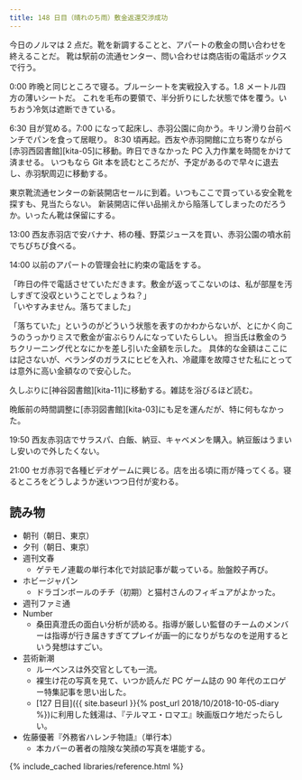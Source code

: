 ```yaml
---
title: 148 日目（晴れのち雨）敷金返還交渉成功
---
```


今日のノルマは 2 点だ。靴を新調することと、アパートの敷金の問い合わせを終えることだ。
靴は駅前の流通センター、問い合わせは商店街の電話ボックスで行う。

0:00 昨晩と同じところで寝る。ブルーシートを実戦投入する。1.8 メートル四方の薄いシートだ。
これを毛布の要領で、半分折りにした状態で体を覆う。いちおう冷気は遮断できている。

6:30 目が覚める。7:00 になって起床し、赤羽公園に向かう。キリン滑り台前ベンチでパンを食って居眠り。
8:30 頃再起。西友や赤羽開館に立ち寄りながら[赤羽西図書館][kita-05]に移動。昨日できなかった PC 入力作業を時間をかけて済ませる。
いつもなら Git 本を読むところだが、予定があるので早々に退去し、赤羽駅周辺に移動する。

東京靴流通センターの新装開店セールに到着。いつもここで買っている安全靴を探すも、見当たらない。
新装開店に伴い品揃えから陥落してしまったのだろうか。いったん靴は保留にする。

13:00 西友赤羽店で安バナナ、柿の種、野菜ジュースを買い、赤羽公園の噴水前でちびちび食べる。

14:00 以前のアパートの管理会社に約束の電話をする。

「昨日の件で電話させていただきます。敷金が返ってこないのは、私が部屋を汚しすぎて没収ということでしょうね？」  
「いやすみません。落ちてました」

「落ちていた」というのがどういう状態を表すのかわからないが、とにかく向こうのうっかりミスで敷金が宙ぶらりんになっていたらしい。
担当氏は敷金のうちクリーニング代となにかを差し引いた金額を示した。
具体的な金額はここには記さないが、ベランダのガラスにヒビを入れ、冷蔵庫を故障させた私にとっては意外に高い金額なので安心した。

久しぶりに[神谷図書館][kita-11]に移動する。雑誌を浴びるほど読む。

晩飯前の時間調整に[赤羽図書館][kita-03]にも足を運んだが、特に何もなかった。

19:50 西友赤羽店でサラスパ、白飯、納豆、キャベメンを購入。納豆飯はうまいし安いので外したくない。

21:00 セガ赤羽で各種ビデオゲームに興じる。店を出る頃に雨が降ってくる。寝るところをどうしようか迷いつつ日付が変わる。

## 読み物

* 朝刊（朝日、東京）
* 夕刊（朝日、東京）
* 週刊文春
  * ゲテモノ連載の単行本化で対談記事が載っている。胎盤餃子再び。
* ホビージャパン
  * ドラゴンボールのチチ（初期）と猫村さんのフィギュアがよかった。
* 週刊ファミ通
* Number
  * 桑田真澄氏の面白い分析が読める。指導が厳しい監督のチームのメンバーは指導が行き届きすぎてプレイが画一的になりがちなのを逆用するという発想はすごい。
* 芸術新潮
  * ルーベンスは外交官としても一流。
  * 裸生け花の写真を見て、いつか読んだ PC ゲーム誌の 90 年代のエロゲー特集記事を思い出した。
  * [127 日目]({{ site.baseurl }}{% post_url 2018/10/2018-10-05-diary %})に利用した銭湯は、『テルマエ・ロマエ』映画版ロケ地だったらしい。
* 佐藤優著『外務省ハレンチ物語』（単行本）
  * 本カバーの著者の陰険な笑顔の写真を堪能する。

{% include_cached libraries/reference.html %}
